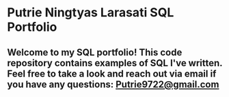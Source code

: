 # Putrie Ningtyas Larasati SQL Portfolio

## Welcome to my SQL portfolio! This code repository contains examples of SQL I've written. Feel free to take a look and reach out via email if you have any questions: Putrie9722@gmail.com

